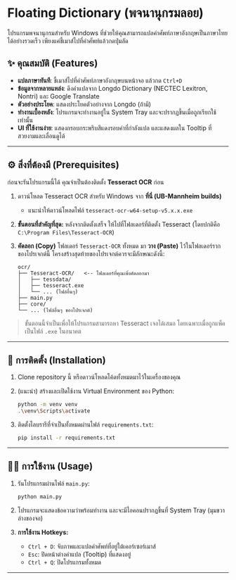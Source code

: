 # Floating Dictionary (พจนานุกรมลอย)

โปรแกรมพจนานุกรมสำหรับ Windows ที่ช่วยให้คุณสามารถแปลคำศัพท์ภาษาอังกฤษเป็นภาษาไทยได้อย่างรวดเร็ว เพียงแค่ชี้เมาส์ไปที่คำศัพท์แล้วกดปุ่มลัด

  <!-- คุณสามารถจับภาพหน้าจอโปรแกรมแล้วอัปโหลดเพื่อนำ URL มาใส่ที่นี่ -->

## ✨ คุณสมบัติ (Features)

- **แปลภาษาทันที**: ชี้เมาส์ไปที่คำศัพท์ภาษาอังกฤษบนหน้าจอ แล้วกด `Ctrl+D`
- **ข้อมูลจากหลายแหล่ง**: ดึงคำแปลจาก Longdo Dictionary (NECTEC Lexitron, Nontri) และ Google Translate
- **ตัวอย่างประโยค**: แสดงประโยคตัวอย่างจาก Longdo (ถ้ามี)
- **ทำงานเบื้องหลัง**: โปรแกรมจะทำงานอยู่ใน System Tray และจะปรากฏขึ้นเมื่อถูกเรียกใช้เท่านั้น
- **UI ที่ใช้งานง่าย**: แสดงกรอบกระพริบสีแดงรอบคำที่กำลังแปล และแสดงผลใน Tooltip ที่สวยงามและเลื่อนดูได้

---

## ⚙️ สิ่งที่ต้องมี (Prerequisites)

ก่อนจะรันโปรแกรมนี้ได้ คุณจำเป็นต้องติดตั้ง **Tesseract OCR** ก่อน

1.  ดาวน์โหลด Tesseract OCR สำหรับ Windows จาก **ที่นี่ (UB-Mannheim builds)**

    - แนะนำให้ดาวน์โหลดไฟล์ `tesseract-ocr-w64-setup-v5.x.x.exe`

2.  **ขั้นตอนที่สำคัญที่สุด:** หลังจากติดตั้งเสร็จ ให้ไปที่โฟลเดอร์ที่ติดตั้ง Tesseract (โดยปกติคือ `C:\Program Files\Tesseract-OCR`)

3.  **คัดลอก (Copy)** โฟลเดอร์ `Tesseract-OCR` ทั้งหมด มา **วาง (Paste)** ไว้ในโฟลเดอร์รากของโปรเจกต์นี้ โครงสร้างสุดท้ายของโปรเจกต์ควรจะมีลักษณะดังนี้:

    ```
    ocr/
    ├── Tesseract-OCR/   <-- โฟลเดอร์ที่คุณเพิ่งคัดลอกมา
    │   ├── tessdata/
    │   ├── tesseract.exe
    │   └── ... (ไฟล์อื่นๆ)
    ├── main.py
    ├── core/
    └── ... (ไฟล์อื่นๆ ของโปรเจกต์)
    ```

> ขั้นตอนนี้จำเป็นเพื่อให้โปรแกรมสามารถหา Tesseract เจอได้เสมอ โดยเฉพาะเมื่อถูกแพ็คเป็นไฟล์ `.exe` ในอนาคต

---

## 🚀 การติดตั้ง (Installation)

1.  Clone repository นี้ หรือดาวน์โหลดโค้ดทั้งหมดมาไว้ในเครื่องของคุณ

2.  (แนะนำ) สร้างและเปิดใช้งาน Virtual Environment ของ Python:

    ```bash
    python -m venv venv
    .\venv\Scripts\activate
    ```

3.  ติดตั้งไลบรารีที่จำเป็นทั้งหมดผ่านไฟล์ `requirements.txt`:
    ```bash
    pip install -r requirements.txt
    ```

---

## 🏃‍♂️ การใช้งาน (Usage)

1.  รันโปรแกรมผ่านไฟล์ `main.py`:

    ```bash
    python main.py
    ```

2.  โปรแกรมจะแสดงข้อความว่าพร้อมทำงาน และจะมีไอคอนปรากฏขึ้นที่ System Tray (มุมขวาล่างของจอ)

3.  **การใช้งาน Hotkeys:**
    - `Ctrl + D`: จับภาพและแปลคำศัพท์ที่อยู่ใต้เคอร์เซอร์เมาส์
    - `Esc`: ปิดหน้าต่างคำแปล (Tooltip) ที่แสดงอยู่
    - `Ctrl + Q`: ปิดโปรแกรมทั้งหมด

---
